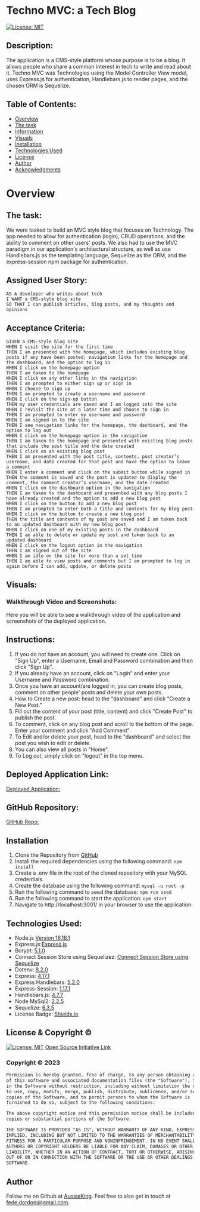 # Techno MVC: a Tech Blog
[![License: MIT](https://img.shields.io/badge/License-MIT-yellow.svg)](https://opensource.org/licenses/MIT)

## Description:
The application is a CMS-style platform whose purpose is to be a blog. It allows people who share a common interest in tech to write and read about it. Techno MVC was Technologies using the Model Controller View model, uses Express.js for authentication, Handlebars.js to render pages, and the chosen ORM is Sequelize.

## Table of Contents:
- [Overview](#Overview)
- [The task](#The-task)
- [Information](#Information)
- [Visuals](#Visuals)
- [Installation](#Installation)
- [Technologies Used](#Technologies-Used)
- [License](#License)
- [Author](#Author)
- [Acknowledgments](#Acknowledgments)

# Overview

## The task:

We were tasked to build an MVC style blog that focuses on Technology. 
The app needed to allow for authentication (login), CRUD operations, and the ability to comment on other users' posts.
We also had to use the MVC paradigm in our application's architectural structure, as well as use Handlebars.js as the templating language, Sequelize as the ORM, and the express-session npm package for authentication.

## Assigned User Story:
```
AS A developer who writes about tech
I WANT a CMS-style blog site
SO THAT I can publish articles, blog posts, and my thoughts and opinions
```
## Acceptance Criteria:
```
GIVEN a CMS-style blog site
WHEN I visit the site for the first time
THEN I am presented with the homepage, which includes existing blog posts if any have been posted; navigation links for the homepage and the dashboard; and the option to log in
WHEN I click on the homepage option
THEN I am taken to the homepage
WHEN I click on any other links in the navigation
THEN I am prompted to either sign up or sign in
WHEN I choose to sign up
THEN I am prompted to create a username and password
WHEN I click on the sign-up button
THEN my user credentials are saved and I am logged into the site
WHEN I revisit the site at a later time and choose to sign in
THEN I am prompted to enter my username and password
WHEN I am signed in to the site
THEN I see navigation links for the homepage, the dashboard, and the option to log out
WHEN I click on the homepage option in the navigation
THEN I am taken to the homepage and presented with existing blog posts that include the post title and the date created
WHEN I click on an existing blog post
THEN I am presented with the post title, contents, post creator’s username, and date created for that post and have the option to leave a comment
WHEN I enter a comment and click on the submit button while signed in
THEN the comment is saved and the post is updated to display the comment, the comment creator’s username, and the date created
WHEN I click on the dashboard option in the navigation
THEN I am taken to the dashboard and presented with any blog posts I have already created and the option to add a new blog post
WHEN I click on the button to add a new blog post
THEN I am prompted to enter both a title and contents for my blog post
WHEN I click on the button to create a new blog post
THEN the title and contents of my post are saved and I am taken back to an updated dashboard with my new blog post
WHEN I click on one of my existing posts in the dashboard
THEN I am able to delete or update my post and taken back to an updated dashboard
WHEN I click on the logout option in the navigation
THEN I am signed out of the site
WHEN I am idle on the site for more than a set time
THEN I am able to view posts and comments but I am prompted to log in again before I can add, update, or delete posts
```

## Visuals:
### Walkthrough Video and Screenshots:
Here you will be able to see a walkthrough video of the application and screenshots of the deployed application.

## Instructions:
1. If you do not have an account, you will need to create one. Click on "Sign Up", enter a Username, Email and Password combination and then click "Sign Up".
1. If you already have an account, click on "Login" and enter your Username and Password combination.
2. Once you have an account/are logged in, you can create blog posts, comment on other people' posts and delete your own posts.
3. How to Create a new post: head to the "dashboard" and click "Create a New Post."
4. Fill out the content of your post (title, content) and click "Create Post" to publish the post.
5. To comment, click on any blog post and scroll to the bottom of the page. Enter your comment and click "Add Comment".
7. To Edit and/or delete your post, head to the "dashboard" and select the post you wish to edit or delete.
8. You can also view all posts in "Home".
9. To Log out, simply click on "logout" in the top menu.

## Deployed Application Link:
[Deployed Application:]()

## GitHub Repository:
[GitHub Repo:]()

## Installation
1. Clone the Repository from [GitHub]()
2. Install the required dependencies using the following command:
```npm install``` 
3. Create a .env file in the root of the cloned repository with your MySQL credentials.
4. Create the database using the following command:
```mysql -u root -p```
5. Run the following command to seed the database:
```npm run seed```
6. Run the following command to start the application:
```npm start```
7. Navigate to http://localhost:3001/ in your browser to use the application.

## Technologies Used:
- Node.js [Version 16.18.1](https://nodejs.org/en/blog/release/v16.18.1/)
- Express.js:[Express.js](https://expressjs.com/en/starter/installing.html)
- Bcrypt: [5.1.0](https://www.npmjs.com/package/bcrypt/v/5.1.0)
- Connect Session Store using Sequelizez: [Connect Session Store using Sequelize](https://www.npmjs.com/package/connect-session-sequelize)
- Dotenv: [8.2.0](https://www.npmjs.com/package/dotenv)
- Express: [4.17.1](https://www.npmjs.com/package/express)
- Express Handlebars: [5.2.0](https://www.npmjs.com/package/express-handlebars)
- Express-Session: [1.17.1](https://www.npmjs.com/package/express-session)
- Handlebars.js: [4.7.7](https://www.npmjs.com/package/handlebars)
- Node MySql2: [2.2.5](https://www.npmjs.com/package/mysql2)
- Sequelize: [6.3.5](https://www.npmjs.com/package/sequelize)
- License Badge: [Shields.io](https://shields.io/)

## License & Copyright ©
  
[![License: MIT](https://img.shields.io/badge/License-MIT-yellow.svg)](https://opensource.org/licenses/MIT) [Open Source Initiative Link](https://opensource.org/licenses/MIT)

### Copyright © 2023
```md
Permission is hereby granted, free of charge, to any person obtaining a copy
of this software and associated documentation files (the "Software"), to deal
in the Software without restriction, including without limitation the rights
to use, copy, modify, merge, publish, distribute, sublicense, and/or sell
copies of the Software, and to permit persons to whom the Software is
furnished to do so, subject to the following conditions:

The above copyright notice and this permission notice shall be included in all
copies or substantial portions of the Software.

THE SOFTWARE IS PROVIDED "AS IS", WITHOUT WARRANTY OF ANY KIND, EXPRESS OR
IMPLIED, INCLUDING BUT NOT LIMITED TO THE WARRANTIES OF MERCHANTABILITY,
FITNESS FOR A PARTICULAR PURPOSE AND NONINFRINGEMENT. IN NO EVENT SHALL THE
AUTHORS OR COPYRIGHT HOLDERS BE LIABLE FOR ANY CLAIM, DAMAGES OR OTHER
LIABILITY, WHETHER IN AN ACTION OF CONTRACT, TORT OR OTHERWISE, ARISING FROM,
OUT OF OR IN CONNECTION WITH THE SOFTWARE OR THE USE OR OTHER DEALINGS IN THE
SOFTWARE.
```

## Author

Follow me on Github at [AussieKing](). Feel free to also get in touch at fede.dordoni@gmail.com.
